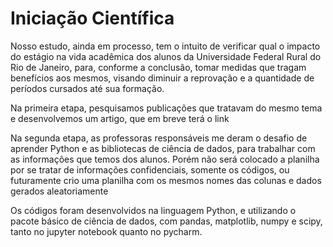 # Iniciação Científica

Nosso estudo, ainda em processo, tem o intuito de verificar qual o impacto do estágio na vida acadêmica dos alunos da Universidade Federal Rural do Rio de Janeiro,
para, conforme a conclusão, tomar medidas que tragam benefícios aos mesmos, visando diminuir a reprovação e a quantidade de períodos cursados até sua formação.

Na primeira etapa, pesquisamos publicações que tratavam do mesmo tema e desenvolvemos um artigo, que em breve terá o link

Na segunda etapa, as professoras responsáveis me deram o desafio de aprender Python e as bibliotecas de ciência de dados, 
para trabalhar com as informações que temos dos alunos.
Porém não será colocado a planilha por se tratar de informações confidenciais, somente os códigos, ou futuramente crio uma planilha com os mesmos nomes das colunas
e dados gerados aleatoriamente

Os códigos foram desenvolvidos na linguagem Python, e utilizando o pacote básico de ciência de dados, com pandas, matplotlib, numpy e scipy, 
tanto no jupyter notebook quanto no pycharm. 
